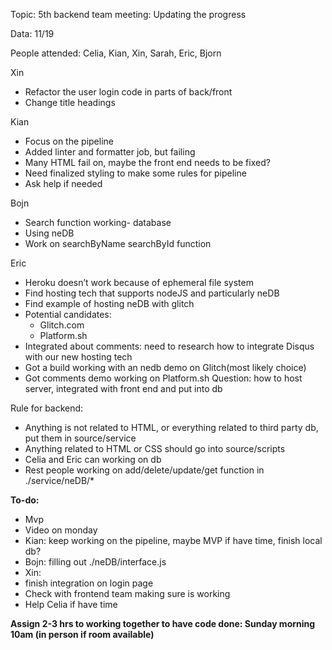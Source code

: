 Topic: 5th backend team meeting:  Updating the progress

Data: 11/19

People attended: Celia, Kian, Xin, Sarah, Eric, Bjorn

Xin

* Refactor the user login code in parts of back/front 
* Change title headings

Kian

* Focus on the pipeline
* Added linter and formatter job, but failing 
* Many HTML fail on, maybe the front end needs to be fixed?
* Need finalized styling to make some rules for pipeline
* Ask help if needed

Bojn

* Search function working- database
* Using neDB 
* Work on searchByName searchById function

Eric

* Heroku doesn’t work because of ephemeral file system
* Find hosting tech that supports nodeJS and particularly neDB
* Find example of hosting neDB with glitch
* Potential candidates:
    * Glitch.com
    * Platform.sh
* Integrated about comments: need to research how to integrate Disqus with our new hosting tech
*   Got a build working with an nedb demo on Glitch(most likely choice)
* Got comments demo working on Platform.sh
Question: how to host server, integrated with front end and put into db


Rule for backend:

* Anything is not related to HTML, or everything related to third party db, put them in source/service
* Anything related to HTML or CSS should go into source/scripts
* Celia and Eric can working on db
* Rest people working on add/delete/update/get function in ./service/neDB/*


**To-do:**

* Mvp
* Video on monday
* Kian: keep working on the pipeline, maybe MVP if have time, finish local db?
* Bojn: filling out ./neDB/interface.js
* Xin: 
* finish integration on login page
* Check with frontend team making sure is working
* Help Celia if have time

**Assign 2-3 hrs to working together to have code done: Sunday morning 10am (in person if room available)**
